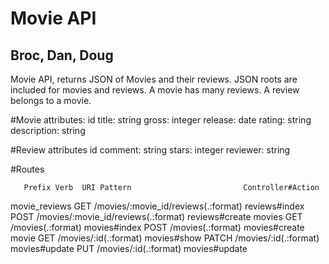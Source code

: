 # Movie API

## Broc, Dan, Doug

Movie API, returns JSON of Movies and their reviews.
JSON roots are included for movies and reviews.
A movie has many reviews. A review belongs to a movie.

#Movie attributes:
id
title: string
gross: integer
release: date
rating: string
description: string

#Review attributes
id
comment: string
stars: integer
reviewer: string

#Routes

       Prefix Verb  URI Pattern                         Controller#Action
movie_reviews GET   /movies/:movie_id/reviews(.:format) reviews#index
              POST  /movies/:movie_id/reviews(.:format) reviews#create
       movies GET   /movies(.:format)                   movies#index
              POST  /movies(.:format)                   movies#create
        movie GET   /movies/:id(.:format)               movies#show
              PATCH /movies/:id(.:format)               movies#update
              PUT   /movies/:id(.:format)               movies#update
